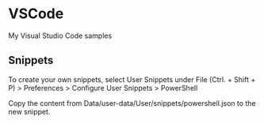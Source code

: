 # VSCode
My Visual Studio Code samples

## Snippets

To create your own snippets, select User Snippets under File (Ctrl. + Shift + P) > Preferences > Configure User Snippets > PowerShell

Copy the content from Data/user-data/User/snippets/powershell.json to the new snippet.
